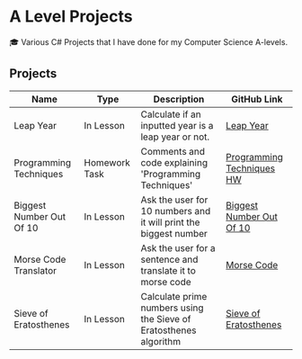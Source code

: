 # A Level Projects
🎓 Various C# Projects that I have done for my Computer Science A-levels.

## Projects

| Name | Type | Description | GitHub Link |
| ---- | ---- | ----------- | ----------- |
| Leap Year | In Lesson | Calculate if an inputted year is a leap year or not. | [Leap Year](https://github.com/jake-walker/a-level-projects/tree/master/Leap%20Year) |
| Programming Techniques | Homework Task | Comments and code explaining 'Programming Techniques' | [Programming Techniques HW](https://github.com/jake-walker/a-level-projects/tree/master/Programming%20Techniques%20HW) |
| Biggest Number Out Of 10 | In Lesson | Ask the user for 10 numbers and it will print the biggest number | [Biggest Number Out Of 10](https://github.com/jake-walker/a-level-projects/tree/master/Biggest%20Number%20Out%20Of%2010) |
| Morse Code Translator | In Lesson | Ask the user for a sentence and translate it to morse code | [Morse Code](https://github.com/jake-walker/a-level-projects/tree/master/Morse%20Code) |
| Sieve of Eratosthenes | In Lesson | Calculate prime numbers using the Sieve of Eratosthenes algorithm | [Sieve of Eratosthenes](https://github.com/jake-walker/a-level-projects/tree/master/Sieve%20of%20Eratosthenes) |